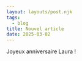 ```yaml
---
layout: layouts/post.njk
tags:
  - blog
title: Nouvel article
date: 2025-03-02
---
```

Joyeux anniversaire Laura !
